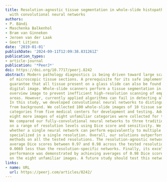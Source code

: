 ```yaml
---
title: Resolution-agnostic tissue segmentation in whole-slide histopathology images
  with convolutional neural networks
authors:
- P. Bándi
- Maschenka Balkenhol
- Bram van Ginneken
- Jeroen van der Laak
- Geert Litjens
date: '2019-01-01'
publishDate: '2024-09-11T12:09:38.831261Z'
publication_types:
- article-journal
publication: '*PeerJ*'
doi: https://doi.org/10.7717/peerj.8242
abstract: Modern pathology diagnostics is being driven toward large scale digitization
  of microscopic tissue sections. A prerequisite for its safe implementation is the
  guarantee that all tissue present on a glass slide can also be found back in the
  digital image. Whole-slide scanners perform a tissue segmentation in a low resolution
  overview image to prevent inefficient high-resolution scanning of empty background
  areas. However, currently applied algorithms can fail in detecting all tissue regions.
  In this study, we developed convolutional neural networks to distinguish tissue
  from background. We collected 100 whole-slide images of 10 tissue samples--staining
  categories from five medical centers for development and testing. Additionally,
  eight more images of eight unfamiliar categories were collected for testing only.
  We compared our fully-convolutional neural networks to three traditional methods
  on a range of resolution levels using Dice score and sensitivity. We also tested
  whether a single neural network can perform equivalently to multiple networks, each
  specialized in a single resolution. Overall, our solutions outperformed the traditional
  methods on all the tested resolutions. The resolution-agnostic network achieved
  average Dice scores between 0.97 and 0.98 across the tested resolution levels, only
  0.0069 less than the resolution-specific networks. Finally, its excellent generalization
  performance was demonstrated by achieving averages of 0.98 Dice score and 0.97 sensitivity
  on the eight unfamiliar images. A future study should test this network prospectively.
links:
- name: URL
  url: https://peerj.com/articles/8242/
---
```

